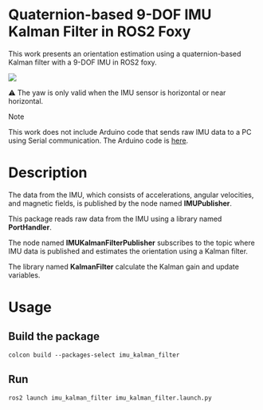 # Quaternion-based 9-DOF IMU Kalman Filter in ROS2 Foxy

This work presents an orientation estimation using a quaternion-based Kalman filter with a 9-DOF IMU in ROS2 foxy.

<p align = "left">
 <img src = "https://github.com/SeonilChoi/Quaternion-based-9-DOF-IMU-Kalman-Filter-in-ROS2-Foxy/assets/172185042/616a6027-c3df-443f-a143-0f3f420fabad" />
</p>

 :warning: The yaw is only valid when the IMU sensor is horizontal or near horizontal.

> [!NOTE]
> This work does not include Arduino code that sends raw IMU data to a PC using Serial communication. The Arduino code is [here](https://github.com/SeonilChoi/MPU-9250-Serial-Communication.git).

# Description

The data from the IMU, which consists of accelerations, angular velocities, and magnetic fields, is published by the node named **IMUPublisher**.

This package reads raw data from the IMU using a library named **PortHandler**.

The node named **IMUKalmanFilterPublisher** subscribes to the topic where IMU data is published and estimates the orientation using a Kalman filter.

The library named **KalmanFilter** calculate the Kalman gain and update variables.

# Usage

## Build the package

```
colcon build --packages-select imu_kalman_filter
```

## Run

```
ros2 launch imu_kalman_filter imu_kalman_filter.launch.py
```
